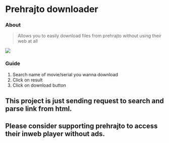 # Prehrajto downloader
### About
> Allows you to easily download files from prehrajto without using their web at all

<img src="https://github.com/4-n-d-o/Prehrajto-downloader/assets/143189201/10550fe3-df15-4050-a170-e7df97563a57">

### Guide
1. Search name of movie/serial you wanna download
2. Click on result
3. Click on download button

## This project is just sending request to search and parse link from html.
## Please consider supporting prehrajto to access their inweb player without ads.
